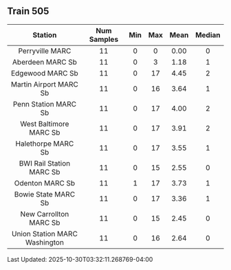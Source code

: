 ## Train 505

| Station | Num Samples | Min | Max | Mean | Median |
| :-----: | :---------: | :-: | :-: | :--: | :----: |
| Perryville MARC | 11 | 0 | 0 | 0.00 | 0 |
| Aberdeen MARC Sb | 11 | 0 | 3 | 1.18 | 1 |
| Edgewood MARC Sb | 11 | 0 | 17 | 4.45 | 2 |
| Martin Airport MARC Sb | 11 | 0 | 16 | 3.64 | 1 |
| Penn Station MARC Sb | 11 | 0 | 17 | 4.00 | 2 |
| West Baltimore MARC Sb | 11 | 0 | 17 | 3.91 | 2 |
| Halethorpe MARC Sb | 11 | 0 | 17 | 3.55 | 1 |
| BWI Rail Station MARC Sb | 11 | 0 | 15 | 2.55 | 0 |
| Odenton MARC Sb | 11 | 1 | 17 | 3.73 | 1 |
| Bowie State MARC Sb | 11 | 0 | 17 | 3.36 | 1 |
| New Carrollton MARC Sb | 11 | 0 | 15 | 2.45 | 0 |
| Union Station MARC Washington | 11 | 0 | 16 | 2.64 | 0 |


Last Updated: 2025-10-30T03:32:11.268769-04:00